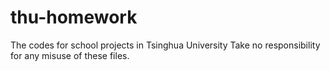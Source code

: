 # thu-homework
The codes for school projects in Tsinghua University
Take no responsibility for any misuse of these files.
